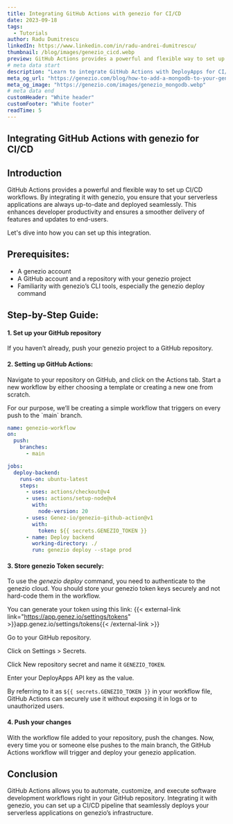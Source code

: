 ```yaml
---
title: Integrating GitHub Actions with genezio for CI/CD
date: 2023-09-18
tags:
  - Tutorials
author: Radu Dumitrescu
linkedIn: https://www.linkedin.com/in/radu-andrei-dumitrescu/
thumbnail: /blog/images/genezio_cicd.webp
preview: GitHub Actions provides a powerful and flexible way to set up CI/CD workflows.
# meta data start
description: "Learn to integrate GitHub Actions with DeployApps for CI/CD. Follow our guide for setting up automated workflows for seamless deployment."
meta_og_url: "https://genezio.com/blog/how-to-add-a-mongodb-to-your-genezio-project/"
meta_og_image: "https://genezio.com/images/genezio_mongodb.webp"
# meta data end
customHeader: "White header"
customFooter: "White footer"
readTime: 5
---
```


## Integrating GitHub Actions with genezio for CI/CD

## Introduction

GitHub Actions provides a powerful and flexible way to set up CI/CD workflows. By integrating it with genezio, you ensure that your serverless applications are always up-to-date and deployed seamlessly. This enhances developer productivity and ensures a smoother delivery of features and updates to end-users.

Let's dive into how you can set up this integration.

## Prerequisites:

- A genezio account
- A GitHub account and a repository with your genezio project
- Familiarity with genezio’s CLI tools, especially the genezio deploy command

## Step-by-Step Guide:

#### 1. Set up your GitHub repository

If you haven’t already, push your genezio project to a GitHub repository.

#### 2. Setting up GitHub Actions:

Navigate to your repository on GitHub, and click on the Actions tab. Start a new workflow by either choosing a template or creating a new one from scratch.

For our purpose, we’ll be creating a simple workflow that triggers on every push to the \`main\` branch.

```yaml
name: genezio-workflow
on:
  push:
    branches:
      - main

jobs:
  deploy-backend:
    runs-on: ubuntu-latest
    steps:
      - uses: actions/checkout@v4
      - uses: actions/setup-node@v4
        with:
          node-version: 20
      - uses: Genez-io/genezio-github-action@v1
        with:
          token: ${{ secrets.GENEZIO_TOKEN }}
      - name: Deploy backend
        working-directory: ./
        run: genezio deploy --stage prod
```

#### 3. Store genezio Token securely:

To use the _genezio deploy_ command, you need to authenticate to the genezio cloud. You should store your genezio token keys securely and not hard-code them in the workflow.

You can generate your token using this link: {{< external-link link="https://app.genez.io/settings/tokens" >}}app.genez.io/settings/tokens{{< /external-link >}}

Go to your GitHub repository.

Click on Settings > Secrets.

Click New repository secret and name it `GENEZIO_TOKEN`.

Enter your DeployApps API key as the value.

By referring to it as `${{ secrets.GENEZIO_TOKEN }}` in your workflow file, GitHub Actions can securely use it without exposing it in logs or to unauthorized users.

#### 4. Push your changes

With the workflow file added to your repository, push the changes. Now, every time you or someone else pushes to the main branch, the GitHub Actions workflow will trigger and deploy your genezio application.

## Conclusion

GitHub Actions allows you to automate, customize, and execute software development workflows right in your GitHub repository. Integrating it with genezio, you can set up a CI/CD pipeline that seamlessly deploys your serverless applications on genezio’s infrastructure.

